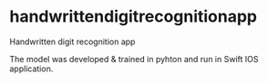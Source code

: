 # handwrittendigitrecognitionapp

Handwritten digit recognition app 

The model was developed & trained in pyhton and run in Swift IOS application.
